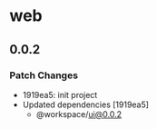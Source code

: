 # web

## 0.0.2

### Patch Changes

- 1919ea5: init project
- Updated dependencies [1919ea5]
  - @workspace/ui@0.0.2
